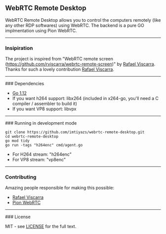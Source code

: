 ## WebRTC Remote Desktop

WebRTC Remote Desktop allows you to control the computers remotely (like any other RDP softwares) using WebRTC. The backend is a pure GO implmentation using Pion WebRTC.

<hr>

### Insipiration

The project is inspired from "WebRTC remote screen (https://github.com/rviscarra/webrtc-remote-screen)" by <a href="https://github.com/rviscarra">Rafael Viscarra</a>. Thanks for such a lovely contribution <a href="https://github.com/rviscarra">Rafael Viscarra</a>.

<hr>
### Dependencies

- [Go 1.12](https://golang.org/doc/install)
- If you want h264 support: libx264 (included in x264-go, you'll need a C compiler / assembler to build it)
- If you want VP8 support: libvpx

<hr>
### Running in development mode

```
git clone https://github.com/imtiyazs/webrtc-remote-desktop.git
cd webrtc-remote-desktop
go mod tidy
go run -tags "h264enc" cmd/agent.go
```

- For H264 stream: "h264enc"
- For VP8 stream: "vp8enc"
<hr>

### Contributing
Amazing people responsible for making this possible:
* <a href="https://github.com/rviscarra">Rafael Viscarra</a>
* <a href="https://github.com/pion/webrtc">Pion WebRTC</a>

<hr>
### License

MIT - see [LICENSE](LICENSE) for the full text.
